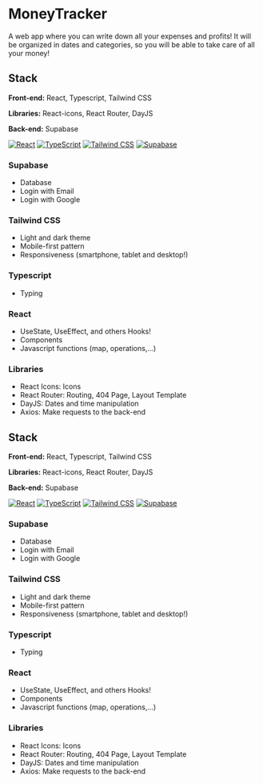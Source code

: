 
# MoneyTracker

A web app where you can write down all your expenses and profits! It will be organized in dates and categories, so you will be able to take care of all your money!


## Stack

**Front-end:** React, Typescript, Tailwind CSS

**Libraries:** React-icons, React Router, DayJS 

**Back-end:** Supabase

[![React](https://img.shields.io/badge/React-%2320232a.svg?logo=react&logoColor=%2361DAFB)](#)
[![TypeScript](https://img.shields.io/badge/TypeScript-3178C6?logo=typescript&logoColor=fff)](#)
[![Tailwind CSS](https://img.shields.io/badge/Tailwind%20CSS-%2338B2AC.svg?logo=tailwind-css&logoColor=white)](#)
[![Supabase](https://img.shields.io/badge/Supabase-3FCF8E?logo=supabase&logoColor=fff)](#)


### Supabase
- Database
- Login with Email
- Login with Google

### Tailwind CSS
- Light and dark theme
- Mobile-first pattern 
- Responsiveness (smartphone, tablet and desktop!)

### Typescript
- Typing

### React 
- UseState, UseEffect, and others Hooks!
- Components
- Javascript functions (map, operations,...)


### Libraries
- React Icons: Icons
- React Router: Routing, 404 Page, Layout Template 
- DayJS: Dates and time manipulation 
- Axios: Make requests to the back-end

## Stack

**Front-end:** React, Typescript, Tailwind CSS

**Libraries:** React-icons, React Router, DayJS 

**Back-end:** Supabase

[![React](https://img.shields.io/badge/React-%2320232a.svg?logo=react&logoColor=%2361DAFB)](#)
[![TypeScript](https://img.shields.io/badge/TypeScript-3178C6?logo=typescript&logoColor=fff)](#)
[![Tailwind CSS](https://img.shields.io/badge/Tailwind%20CSS-%2338B2AC.svg?logo=tailwind-css&logoColor=white)](#)
[![Supabase](https://img.shields.io/badge/Supabase-3FCF8E?logo=supabase&logoColor=fff)](#)


### Supabase
- Database
- Login with Email
- Login with Google

### Tailwind CSS
- Light and dark theme
- Mobile-first pattern 
- Responsiveness (smartphone, tablet and desktop!)

### Typescript
- Typing

### React 
- UseState, UseEffect, and others Hooks!
- Components
- Javascript functions (map, operations,...)


### Libraries
- React Icons: Icons
- React Router: Routing, 404 Page, Layout Template 
- DayJS: Dates and time manipulation 
- Axios: Make requests to the back-end